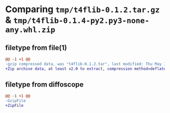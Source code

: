 # Comparing `tmp/t4flib-0.1.2.tar.gz` & `tmp/t4flib-0.1.4-py2.py3-none-any.whl.zip`

## filetype from file(1)

```diff
@@ -1 +1 @@
-gzip compressed data, was "t4flib-0.1.2.tar", last modified: Thu May 11 19:18:40 2023, max compression
+Zip archive data, at least v2.0 to extract, compression method=deflate
```

## filetype from diffoscope

```diff
@@ -1 +1 @@
-GzipFile
+ZipFile
```


